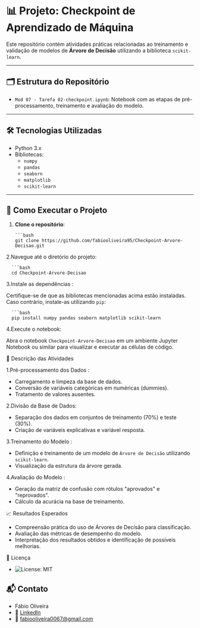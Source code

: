 # 📊 Projeto: Checkpoint de Aprendizado de Máquina

Este repositório contém atividades práticas relacionadas ao treinamento e validação de modelos de **Árvore de Decisão** utilizando a biblioteca `scikit-learn`.

---

## 🗂️ Estrutura do Repositório

- `Mod 07 - Tarefa 02-checkpoint.ipynb`: Notebook com as etapas de pré-processamento, treinamento e avaliação do modelo.

---

## 🛠️ Tecnologias Utilizadas

- Python 3.x
- Bibliotecas:
  - `numpy`
  - `pandas`
  - `seaborn`
  - `matplotlib`
  - `scikit-learn`

---

## 🚀 Como Executar o Projeto

1. **Clone o repositório**:

       ```bash
       git clone https://github.com/fabiooliveira95/Checkpoint-Arvore-Decisao.git

2.Navegue até o diretório do projeto:

      ```bash
      cd Checkpoint-Arvore-Decisao
      
3.Instale as dependências :

Certifique-se de que as bibliotecas mencionadas acima estão instaladas. Caso contrário, instale-as utilizando ``pip``:

      ```bash
      pip install numpy pandas seaborn matplotlib scikit-learn

4.Execute o notebook:

Abra o notebook ``Checkpoint-Arvore-Decisao`` em um ambiente Jupyter Notebook
ou similar para visualizar e executar as células de código.

📝 Descrição das Atividades

    
1.Pré-processamento dos Dados :

  * Carregamento e limpeza da base de dados.
  * Conversão de variáveis categóricas em numéricas (dummies).
  * Tratamento de valores ausentes.

2.Divisão da Base de Dados:
  
  * Separação dos dados em conjuntos de treinamento (70%) e teste (30%).
  * Criação de variáveis explicativas e variável resposta.

3.Treinamento do Modelo :
  
  * Definição e treinamento de um modelo de ``Árvore de Decisão`` utilizando ``scikit-learn``.
  * Visualização da estrutura da árvore gerada.

4.Avaliação do Modelo :

  * Geração da matriz de confusão com rótulos "aprovados" e "reprovados".
  * Cálculo da acurácia na base de treinamento.


📈 Resultados Esperados

  * Compreensão prática do uso de Árvores de Decisão para classificação.
  * Avaliação das métricas de desempenho do modelo.
  * Interpretação dos resultados obtidos e identificação de possíveis melhorias. 

📜 Licença

* ![License: MIT](https://img.shields.io/badge/License-MIT-yellow.svg)

## 📬 Contato

* Fábio Oliveira
* 🔗 [LinkedIn](https://www.linkedin.com/in/fabio-oliveira-araujo-cientista/)
* 📧 fabiooliveira0067@gmail.com
